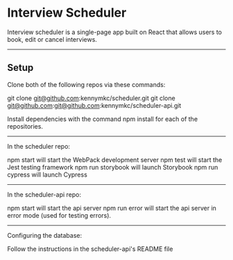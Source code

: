 # Interview Scheduler
Interview scheduler is a single-page app built on React that allows users to book, edit or cancel interviews.

___

## Setup

Clone both of the following repos via these commands:

git clone git@github.com:kennymkc/scheduler.git
git clone git@github.com:git@github.com:kennymkc/scheduler-api.git

Install dependencies with the command npm install for each of the repositories.

___

In the scheduler repo:

npm start will start the WebPack development server
npm test will start the Jest testing framework
npm run storybook will launch Storybook
npm run cypress will launch Cypress

___

In the scheduler-api repo:

npm start will start the api server
npm run error will start the api server in error mode (used for testing errors).

___

Configuring the database:

Follow the instructions in the scheduler-api's README file

